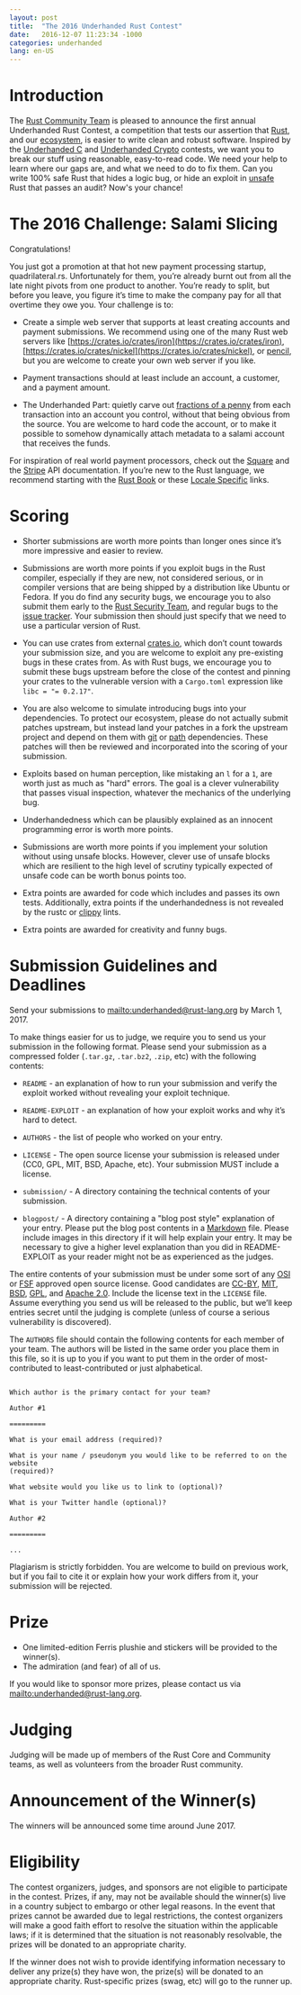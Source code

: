 ```yaml
---
layout: post
title:  "The 2016 Underhanded Rust Contest"
date:   2016-12-07 11:23:34 -1000
categories: underhanded
lang: en-US
---
```


# Introduction

The [Rust Community Team](https://community.rs) is pleased to announce the
first annual Underhanded Rust Contest, a competition that tests our assertion
that [Rust](https://www.rust-lang.org/), and our
[ecosystem](https://crates.io/), is easier to write clean and robust software.
Inspired by the [Underhanded C](http://www.underhanded-c.org/) and [Underhanded
Crypto](https://underhandedcrypto.com/) contests, we want you to break our
stuff using reasonable, easy-to-read code. We need your help to learn where our
gaps are, and what we need to do to fix them. Can you write 100% safe Rust that
hides a logic bug, or hide an exploit in
[unsafe](https://doc.rust-lang.org/book/unsafe.html) Rust that passes an audit?
Now's your chance!

# The 2016 Challenge: Salami Slicing

Congratulations!

You just got a promotion at that hot new payment processing startup,
quadrilateral.rs. Unfortunately for them, you’re already burnt out from all the
late night pivots from one product to another. You’re ready to split, but
before you leave, you figure it’s time to make the company pay for all that
overtime they owe you. Your challenge is to:

* Create a simple web server that supports at least creating accounts and
  payment submissions. We recommend using one of the many Rust web servers like
	[https://crates.io/crates/iron](https://crates.io/crates/iron),
	[https://crates.io/crates/nickel](https://crates.io/crates/nickel), or
	[pencil](https://crates.io/crates/pencil), but you are welcome to create your
	own web server if you like.

* Payment transactions should at least include an account, a customer, and a
  payment amount.

* The Underhanded Part: quietly carve out
	[fractions of a penny](https://en.wikipedia.org/wiki/Office_Space) from each
	transaction into an account you control, without that being obvious from the
	source. You are welcome to hard code the account, or to make it possible to
	somehow dynamically attach metadata to a salami account that receives the
	funds.

For inspiration of real world payment processors, check out the
[Square](https://docs.connect.squareup.com/api/connect/v2/) and the
[Stripe](https://stripe.com/docs/api) API documentation. If you’re new to the
Rust language, we recommend starting with the [Rust
Book](https://doc.rust-lang.org/book/) or these [Locale
Specific](https://github.com/ctjhoa/rust-learning#locale-links) links.

# Scoring

* Shorter submissions are worth more points than longer ones since it’s more
  impressive and easier to review.

* Submissions are worth more points if you exploit bugs in the Rust compiler,
  especially if they are new, not considered serious, or in compiler versions
	that are being shipped by a distribution like Ubuntu or Fedora. If you do
	find any security bugs, we encourage you to also submit them early to the
	[Rust Security Team](https://www.rust-lang.org/en-US/security.html), and
	regular bugs to the
	[issue tracker](https://github.com/rust-lang/rust/issues). Your submission
  then should just specify that we need to use a particular version of Rust.

* You can use crates from external [crates.io](https://crates.io), which don’t
  count towards your submission size, and you are welcome to exploit any
	pre-existing bugs in these crates from. As with Rust bugs, we encourage you to
	submit these bugs upstream before the close of the contest and pinning your
	crates to the vulnerable version with a `Cargo.toml` expression like `libc = "=
	0.2.17"`.

* You are also welcome to simulate introducing bugs into your dependencies. To
  protect our ecosystem, please do not actually submit patches upstream, but
	instead land your patches in a fork the upstream project and depend on them
	with
	[git](http://doc.crates.io/specifying-dependencies.html#specifying-dependencies-from-git-repositories)
	or
	[path](http://doc.crates.io/specifying-dependencies.html#specifying-path-dependencies)
	dependencies. These patches will then be reviewed and incorporated into the
	scoring of your submission.

* Exploits based on human perception, like mistaking an `l` for a `1`, are worth
  just as much as "hard" errors. The goal is a clever vulnerability that passes
	visual inspection, whatever the mechanics of the underlying bug.

* Underhandedness which can be plausibly explained as an innocent programming
  error is worth more points.

* Submissions are worth more points if you implement your solution without
  using unsafe blocks. However, clever use of unsafe blocks which are resilient
	to the high level of scrutiny typically expected of unsafe code can be worth
	bonus points too.

* Extra points are awarded for code which includes and passes its own tests.
  Additionally, extra points if the underhandedness is not revealed by the
	rustc or [clippy](https://github.com/Manishearth/rust-clippy) lints.

* Extra points are awarded for creativity and funny bugs.

# Submission Guidelines and Deadlines

Send your submissions to <mailto:underhanded@rust-lang.org> by March 1, 2017.

To make things easier for us to judge, we require you to send us your
submission in the following format. Please send your submission as a compressed
folder (`.tar.gz`, `.tar.bz2`, `.zip`, etc) with the following contents:

* `README` - an explanation of how to run your submission and verify the exploit
  worked without revealing your exploit technique.

* `README-EXPLOIT` - an explanation of how your exploit works and why it’s hard
  to detect.

* `AUTHORS` - the list of people who worked on your entry.

* `LICENSE` - The open source license your submission is released under (CC0,
  GPL, MIT, BSD, Apache, etc). Your submission MUST include a license.

* `submission/` - A directory containing the technical contents of your
  submission.

* `blogpost/` - A directory containing a "blog post style" explanation of your
  entry. Please put the blog post contents in a
	[Markdown](https://daringfireball.net/projects/markdown/) file. Please
	include images in this directory if it will help explain your entry. It may
	be necessary to give a higher level explanation than you did in
	README-EXPLOIT as your reader might not be as experienced as the judges.

The entire contents of your submission must be under some sort of any
[OSI](https://opensource.org/licenses) or
[FSF](https://www.gnu.org/licenses/license-list.html%20and) approved open
source license. Good candidates are
[CC-BY](https://creativecommons.org/licenses/by/2.0/),
[MIT](https://opensource.org/licenses/MIT),
[BSD](https://opensource.org/licenses/BSD-3-Clause),
[GPL](https://www.gnu.org/licenses/gpl-3.0.en.html), and [Apache
2.0](https://www.apache.org/licenses/LICENSE-2.0). Include the license text in
the `LICENSE` file. Assume everything you send us will be released to the public,
but we’ll keep entries secret until the judging is complete (unless of course a
serious vulnerability is discovered).

The `AUTHORS` file should contain the following contents for each member of your
team. The authors will be listed in the same order you place them in this file,
so it is up to you if you want to put them in the order of most-contributed to
least-contributed or just alphabetical.

```

Which author is the primary contact for your team?

Author #1

=========

What is your email address (required)?

What is your name / pseudonym you would like to be referred to on the website
(required)?

What website would you like us to link to (optional)?

What is your Twitter handle (optional)?

Author #2

=========

...

```

Plagiarism is strictly forbidden. You are welcome to build on previous work,
but if you fail to cite it or explain how your work differs from it, your
submission will be rejected.

# Prize

* One limited-edition Ferris plushie and stickers will be provided to the
  winner(s).
* The admiration (and fear) of all of us.

If you would like to sponsor more prizes, please contact us via
<mailto:underhanded@rust-lang.org>.

# Judging

Judging will be made up of members of the Rust Core and Community teams, as
well as volunteers from the broader Rust community.

# Announcement of the Winner(s)

The winners will be announced some time around June 2017.

# Eligibility

The contest organizers, judges, and sponsors are not eligible to participate in
the contest. Prizes, if any, may not be available should the winner(s) live in
a country subject to embargo or other legal reasons. In the event that prizes
cannot be awarded due to legal restrictions, the contest organizers will make a
good faith effort to resolve the situation within the applicable laws; if it is
determined that the situation is not reasonably resolvable, the prizes will be
donated to an appropriate charity.

If the winner does not wish to provide identifying information necessary to
deliver any prize(s) they have won, the prize(s) will be donated to an
appropriate charity. Rust-specific prizes (swag, etc) will go to the runner up.
